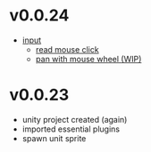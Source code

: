 # v0.0.24
- [input](https://github.com/rapushka/DeckScalerRTS/issues/1)
  - [read mouse click](https://github.com/rapushka/DeckScalerRTS/pull/4)
  - [pan with mouse wheel (WIP)](https://github.com/rapushka/DeckScalerRTS/issues/3)

# v0.0.23
- unity project created (again)
- imported essential plugins
- spawn unit sprite
